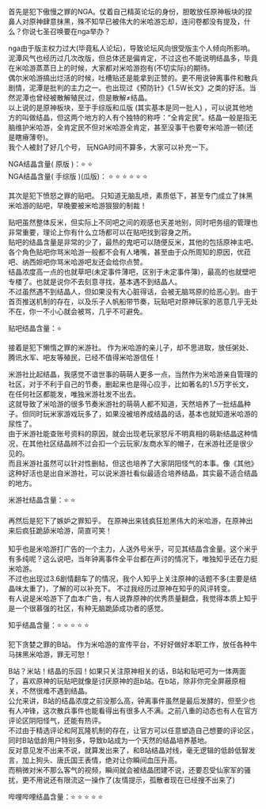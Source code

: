 首先是犯下傲慢之罪的NGA。仗着自己精英论坛的身份，胆敢放任原神板块的捏鼻人对原神肆意抹黑，殊不知早已被伟大的米哈游忘却，连问卷都没有提及，什么？你说七圣召唤要在nga举办？

nga由于版主权力过大(毕竟私人论坛)，导致论坛风向很受版主个人倾向所影响。泥潭风气也经历过几次改版，但总体还是偏肯定，不过这也不能说明结晶多，毕竟在米哈游蒸蒸日上的时候，大家都对米哈游抱有(不切实际)的期待。<br />
偶尔米哈游搞出烂活的时候，吐槽贴还是能拿到正赞的。更不用说钟离事件和散兵剧情，泥潭是批判的主力之一。也出现过《预防针》《1.5W长文》之类的好活。当然泥潭也曾经被散解殖民过，但是散解≠结晶。<br />
以上说的是原神板块，至于手综版和瓜版 (其实基本是同一批人) ，可以说其他地方的叫做结晶，但这两个地方的人有个独特的称呼：“全肯定民”。结晶一般是指无脑维护米哈游，全肯定民不但对米哈游全肯定，甚至没事干也要夸米哈游一顿(还是瞎瘠薄夸)。<br />
我个人被封了好几个号， 玩NGA时间不算多，大家可以补充一下。

NGA结晶含量( 原版 )：⭐ ⭐ <br />
NGA结晶含量( 手综版 )(瓜版)： ⭐ ⭐ ⭐ ⭐ ⭐ ⭐ 

其次是犯下愤怒之罪的贴吧。 只知道无脑乱喷，素质低下，甚至专门成立了抹黑米哈游的贴吧，早晚要被米哈游狠狠的制裁！

贴吧虽然整体反米，但实际上不同吧之间的观感也天差地别，同时吧务组的管理也非常重要，理论上你有什么立场都可以在贴吧找到容身之所。<br />
贴吧的结晶含量是非常的少了，最热的鬼吧可以随便反米，其他的包括原神主吧、各个角色贴吧你骂米哈游一般都不会有人堵嘴，甚至由于众所周知的原因，优菈吧、纳西妲吧你骂米哈游吧友还会给你点赞。<br />
结晶浓度高一点的也就草吧(未定事件薄吧，区别于未定事件簿)，最高的也就壁吧专楼了。也就是说你不去刻意寻找，基本遇不到结晶人。<br />
不过虽然遇不到结晶人，但如果没有大心脏得话，会被无脑骂原的给恶心到。由于首页推送机制的存在，以及乐子人帆船带节奏，玩贴吧对原神玩家的恶意几乎无处不在，你一不小心就会被骂，几乎不可避免。

贴吧结晶含量：⭐

接着是犯下懒惰之罪的米游社。 作为米哈游的亲儿子，却不思进取，放任粥处、腾讯水军、吧友等殖民，已经不值得米哈游信任！

米游社比起结晶，我感觉不谙世事的萌萌人更多一点，当然作为米哈游亲自管理的社区，对于不利于自己的节奏，删起来也是得心应手，比如著名的1.5万字长文，在任何社区都能发，唯独米游社发不出去。<br />
这就导致了米哈游的很多节奏米游社的萌萌人都不知道，天然培养了一批结晶种子。但同时玩米家游戏玩多了，如果没被培养成结晶的话，基本也就知道米哈游的尿性了。<br />
由于米游社能查账号资料的原因，就会出现老玩家怒斥不明真相的萌新结晶这种情况，在其他社区结晶辨不过会扣一个云玩家/友商水军的帽子，在米游社还是很少见的。<br />
而且米游社虽然可以针对性删帖，但这也培养了大家阴阳怪气的本事。像《其他》这种好活也是出自米游社，可以说米游社看似最适合培养结晶，其实最不适合结晶的地方。

米游社结晶含量：⭐ ⭐<br />
<br />
再然后是犯下了嫉妒之罪知乎。 在原神出来钱疯狂尬黑伟大的米哈游，在原神出来后疯狂跪舔米哈游，简直可笑！<br />
<br />
知乎也是米哈游打广告的一个主力，人送外号米乎，可见其结晶含金量。这个米乎有多纯呢？这么说吧，当年钟离事件全平台都在声讨的情况下，唯独知乎还在力挺米哈游。<br />
不过也出现过3.6剧情翻车了的情况，我个人知乎上关注原神的话题不多(主要是结晶味太重了)，了解的可以补充下。 不过我经历过原神在知乎的风评转变。<br />
有人说是米哈游下了血本广告，有人说靠原神的优秀质量翻盘，我觉得本质上知乎是一个很慕强的社区，有种无脑跪舔成功者的感觉。<br />

知乎结晶含量：⭐ ⭐ ⭐ ⭐ ⭐<br />

犯下贪婪之罪的B站。 作为米哈游的宣传平台，不好好做好本职工作，放任各种牛马抹黑米哈游，罪无可恕！<br />

B站？米站！结晶的乐园！如果只关注原神相关的话，B站和贴吧可为一体两面了，喜欢原神的玩贴吧就像是讨厌原神的逛b站。在b站，除非你完全屏蔽原相关，不然很难不遇到结晶。<br />
公允来讲，B站的结晶浓度之前没那么高，钟离事件虽然是最后发酵的，但至少也有人冲锋，这次散兵事件也能看得出有很多人不满。之前八重的动态也有人在官方评论区阴阳怪气，还能有热评。<br />
不过由于精选评论和阿瓦隆机制的存在，让官方可以任意塑造自己想要的评论区，同时B站低龄用户特别多，导致b站成为一个天然的结晶培养基地。<br />
反对意见发不出来不说，就算发出来了，和B站结晶对线，毫无逻辑的低龄低智发言，加上狗头、唐氏国王表情，绝对让你瞬间血压升高。<br />
而稍微对米不那么客气的视频，瞬间就会被结晶团建不说，还要忍受仙家军的骚扰，更不用说还有限流这一操作了(友情提示，孤散者现在已经搜不出来了)<br />

哔哩哔哩结晶含量：⭐ ⭐ ⭐ ⭐ ⭐<br />
